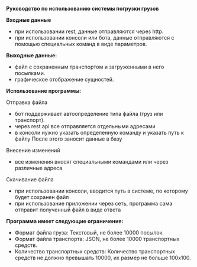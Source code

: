 **Руководство по использованию системы погрузки грузов**

**Входные данные**
- при использовании rest, данные отправляются через http.
- при использовании консоли или бота, данные отправляются с помощью специальных команд в виде параметров.

**Выходные данные:**

- файл с сохраненным транспортом и загруженными в него посылками.
- графическое отображение сущностей.

**Использование программы:**

Отправка файла
- бот поддерживает автоопределение типа файла (груз или транспорт).
- через rest api все отправляется отдельными адресами
- в консоли нужно указать определенную команду и указать путь к файлу
После этого заносит данные в базу

Внесение изменений
- все изменения вносят специальными командами или через различные адреса

Скачивание файла
- при использовании консоли, вводится путь в системе, по которому будет сохранен файл
- при использование приложении через сеть, программа сама отправит полученный файл в виде ответа

**Программа имеет следующие ограничения:**

- Формат файла груза: Текстовый, не более 10000 посылок.
- Формат файла транспорта: JSON, не более 10000 транспортных средств.
- Количество транспортных средств: Количество транспортных средств не должно превышать 10000, их размер не больше 100x100.
